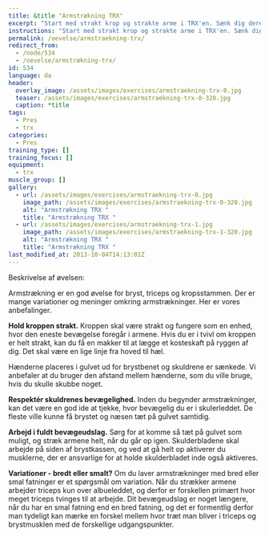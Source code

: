 ```yaml
---
title: &title "Armstrækning TRX"
excerpt: "Start med strakt krop og strakte arme i TRX'en. Sænk dig derefter ned mod gulvet og stræk armene igen. Hold kroppen ret gennem hele øvelsen. "
instructions: "Start med strakt krop og strakte arme i TRX'en. Sænk dig derefter ned mod gulvet og stræk armene igen. Hold kroppen ret gennem hele øvelsen. "
permalink: /oevelse/armstraekning-trx/
redirect_from:
  - /node/534
  - /oevelse/armstrækning-trx/
id: 534
language: da
header:
  overlay_image: /assets/images/exercises/armstraekning-trx-0.jpg
  teaser: /assets/images/exercises/armstraekning-trx-0-320.jpg
  caption: *title
tags:
  - Pres
  - trx
categories:
  - Pres
training_type: []
training_focus: []
equipment:
  - trx
muscle_group: []
gallery:
  - url: /assets/images/exercises/armstraekning-trx-0.jpg
    image_path: /assets/images/exercises/armstraekning-trx-0-320.jpg
    alt: "Armstrækning TRX "
    title: "Armstrækning TRX "
  - url: /assets/images/exercises/armstraekning-trx-1.jpg
    image_path: /assets/images/exercises/armstraekning-trx-1-320.jpg
    alt: "Armstrækning TRX "
    title: "Armstrækning TRX "
last_modified_at: 2013-10-04T14:13:01Z
---
```


Beskrivelse af øvelsen:

Armstrækning er en god øvelse for bryst, triceps og kropsstammen. Der er mange variationer og meninger omkring armstrækninger. Her er vores anbefalinger.

**Hold kroppen strakt.** Kroppen skal være strakt og fungere som en enhed, hvor den eneste bevægelse foregår i armene. Hvis du er i tvivl om kroppen er helt strakt, kan du få en makker til at lægge et kosteskaft på ryggen af dig. Det skal være en lige linje fra hoved til hæl.

Hænderne placeres i gulvet ud for brystbenet og skuldrene er sænkede. Vi anbefaler at du bruger den afstand mellem hænderne, som du ville bruge, hvis du skulle skubbe noget.

**Respektér skuldrenes bevægelighed.** Inden du begynder armstrækninger, kan det være en god ide at tjekke, hvor bevægelig du er i skulerleddet. De fleste ville kunne få brystet og næsen tæt på gulvet samtidig.

**Arbejd i fuldt bevægeudslag.** Sørg for at komme så tæt på gulvet som muligt, og stræk armene helt, når du går op igen. Skulderbladene skal arbejde på siden af brystkassen, og ved at gå helt op aktiverer du musklerne, der er ansvarlige for at holde skulderbladet inde også aktiveres.

**Variationer - bredt eller smalt?** Om du laver armstrækninger med bred eller smal fatninger er et spørgsmål om variation. Når du strækker armene arbejder triceps kun over albueleddet, og derfor er forskellen primært hvor meget triceps tvinges til at arbejde. Dit bevægeudslag er noget længere, når du har en smal fatning end en bred fatning, og det er formentlig derfor man tydeligt kan mærke en forskel mellem hvor træt man bliver i triceps og brystmusklen med de forskellige udgangspunkter.
